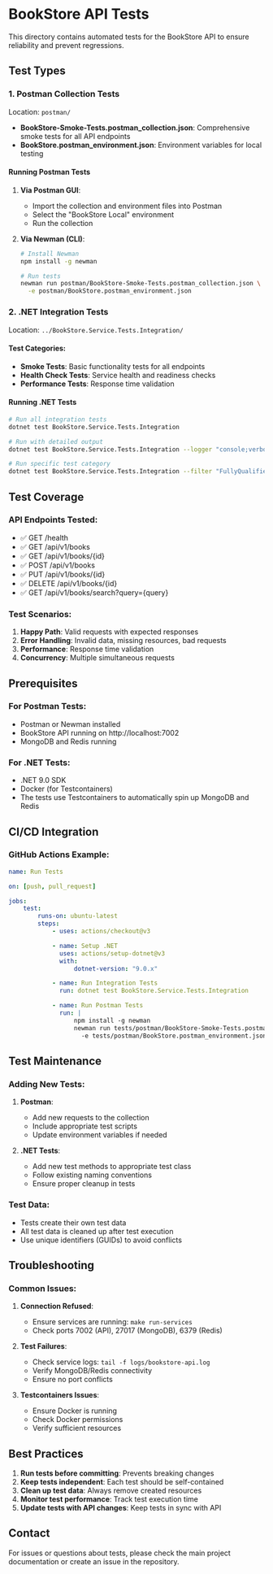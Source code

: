 # BookStore API Tests

This directory contains automated tests for the BookStore API to ensure reliability and prevent regressions.

## Test Types

### 1. Postman Collection Tests

Location: `postman/`

- **BookStore-Smoke-Tests.postman_collection.json**: Comprehensive smoke tests for all API endpoints
- **BookStore.postman_environment.json**: Environment variables for local testing

#### Running Postman Tests

1. **Via Postman GUI**:
    - Import the collection and environment files into Postman
    - Select the "BookStore Local" environment
    - Run the collection

2. **Via Newman (CLI)**:

    ```bash
    # Install Newman
    npm install -g newman

    # Run tests
    newman run postman/BookStore-Smoke-Tests.postman_collection.json \
      -e postman/BookStore.postman_environment.json
    ```

### 2. .NET Integration Tests

Location: `../BookStore.Service.Tests.Integration/`

#### Test Categories:

- **Smoke Tests**: Basic functionality tests for all endpoints
- **Health Check Tests**: Service health and readiness checks
- **Performance Tests**: Response time validation

#### Running .NET Tests

```bash
# Run all integration tests
dotnet test BookStore.Service.Tests.Integration

# Run with detailed output
dotnet test BookStore.Service.Tests.Integration --logger "console;verbosity=detailed"

# Run specific test category
dotnet test BookStore.Service.Tests.Integration --filter "FullyQualifiedName~SmokeTests"
```

## Test Coverage

### API Endpoints Tested:

- ✅ GET /health
- ✅ GET /api/v1/books
- ✅ GET /api/v1/books/{id}
- ✅ POST /api/v1/books
- ✅ PUT /api/v1/books/{id}
- ✅ DELETE /api/v1/books/{id}
- ✅ GET /api/v1/books/search?query={query}

### Test Scenarios:

1. **Happy Path**: Valid requests with expected responses
2. **Error Handling**: Invalid data, missing resources, bad requests
3. **Performance**: Response time validation
4. **Concurrency**: Multiple simultaneous requests

## Prerequisites

### For Postman Tests:

- Postman or Newman installed
- BookStore API running on http://localhost:7002
- MongoDB and Redis running

### For .NET Tests:

- .NET 9.0 SDK
- Docker (for Testcontainers)
- The tests use Testcontainers to automatically spin up MongoDB and Redis

## CI/CD Integration

### GitHub Actions Example:

```yaml
name: Run Tests

on: [push, pull_request]

jobs:
    test:
        runs-on: ubuntu-latest
        steps:
            - uses: actions/checkout@v3

            - name: Setup .NET
              uses: actions/setup-dotnet@v3
              with:
                  dotnet-version: "9.0.x"

            - name: Run Integration Tests
              run: dotnet test BookStore.Service.Tests.Integration

            - name: Run Postman Tests
              run: |
                  npm install -g newman
                  newman run tests/postman/BookStore-Smoke-Tests.postman_collection.json \
                    -e tests/postman/BookStore.postman_environment.json
```

## Test Maintenance

### Adding New Tests:

1. **Postman**:
    - Add new requests to the collection
    - Include appropriate test scripts
    - Update environment variables if needed

2. **.NET Tests**:
    - Add new test methods to appropriate test class
    - Follow existing naming conventions
    - Ensure proper cleanup in tests

### Test Data:

- Tests create their own test data
- All test data is cleaned up after test execution
- Use unique identifiers (GUIDs) to avoid conflicts

## Troubleshooting

### Common Issues:

1. **Connection Refused**:
    - Ensure services are running: `make run-services`
    - Check ports 7002 (API), 27017 (MongoDB), 6379 (Redis)

2. **Test Failures**:
    - Check service logs: `tail -f logs/bookstore-api.log`
    - Verify MongoDB/Redis connectivity
    - Ensure no port conflicts

3. **Testcontainers Issues**:
    - Ensure Docker is running
    - Check Docker permissions
    - Verify sufficient resources

## Best Practices

1. **Run tests before committing**: Prevents breaking changes
2. **Keep tests independent**: Each test should be self-contained
3. **Clean up test data**: Always remove created resources
4. **Monitor test performance**: Track test execution time
5. **Update tests with API changes**: Keep tests in sync with API

## Contact

For issues or questions about tests, please check the main project documentation or create an issue in the repository.
